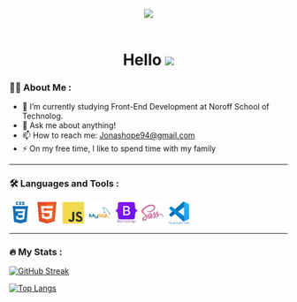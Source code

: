 <div id="header" align="center">
  <img width="200px" src="https://media.giphy.com/media/du3J3cXyzhj75IOgvA/giphy.gif"></img>
   <div id="badges">
     <img src="https://komarev.com/ghpvc/?username=JonasHope&style=flat-square&color=blue" alt=""/>
   </div>
   <h1>
      Hello
      <img src="https://media.giphy.com/media/hvRJCLFzcasrR4ia7z/giphy.gif" width="30px"/>
   </h1>
 </div>
 
 ### 👨‍⚖️ About Me :
 
 
- 🌱 I’m currently studying Front-End Development at Noroff School of Technolog.
- 💬 Ask me about anything!
- 📫 How to reach me: Jonashope94@gmail.com
- ⚡ On my free time, I like to spend time with my family
 
---

### :hammer_and_wrench: Languages and Tools :
<div>
  <img src="https://github.com/devicons/devicon/blob/master/icons/css3/css3-plain-wordmark.svg"  title="CSS3" alt="CSS" width="40" height="40"/>&nbsp;
  <img src="https://github.com/devicons/devicon/blob/master/icons/html5/html5-original.svg" title="HTML5" alt="HTML" width="40" height="40"/>&nbsp;
  <img src="https://github.com/devicons/devicon/blob/master/icons/javascript/javascript-original.svg" title="JavaScript" alt="JavaScript" width="40" height="40"/>&nbsp;
  <img src="https://github.com/devicons/devicon/blob/master/icons/mysql/mysql-original-wordmark.svg" title="MySQL"  alt="MySQL" width="40" height="40"/>&nbsp;
  <img src="https://github.com/devicons/devicon/blob/master/icons/bootstrap/bootstrap-original-wordmark.svg" title="Bootstrap"  alt="Bootstrap" width="40" height="40"/>&nbsp;
  <img src="https://github.com/devicons/devicon/blob/master/icons/sass/sass-original.svg" title="Sass"  alt="Sass" width="40" height="40"/>&nbsp;
  <img src="https://github.com/devicons/devicon/blob/master/icons/vscode/vscode-original-wordmark.svg" title="VScode"  alt="VScode" width="40" height="40"/>&nbsp;
</div>

---

### :fire: My Stats :
 [![GitHub Streak](http://github-readme-streak-stats.herokuapp.com?user=JonasHope&theme=dark&background=000000)](https://git.io/streak-stats)
 
[![Top Langs](https://github-readme-stats.vercel.app/api/top-langs/?username=JonasHope&layout=compact&theme=vision-friendly-dark)](https://github.com/anuraghazra/github-readme-stats)
